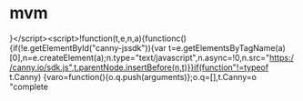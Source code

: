 # mvm
}&lt;/script>&lt;script>!function(t,e,n,a){functionc(){if(!e.getElementById("canny-jssdk")){var t=e.getElementsByTagName(a)[0],n=e.createElement(a);n.type="text/javascript",n.async=!0,n.src="https://canny.io/sdk.js",t.parentNode.insertBefore(n,t)}}if(function"!=typeof t.Canny) {varo=function(){o.q.push(arguments)};o.q=[],t.Canny=o "complete
